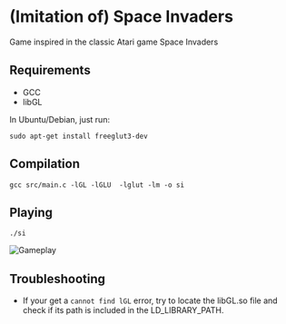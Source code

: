 # (Imitation of) Space Invaders
Game inspired in the classic Atari game Space Invaders

## Requirements
 * GCC
 * libGL

 In Ubuntu/Debian, just run:
 ```
 sudo apt-get install freeglut3-dev

 ```

## Compilation
```
gcc src/main.c -lGL -lGLU  -lglut -lm -o si
```

## Playing
```
./si
```

![Gameplay](https://raw.githubusercontent.com/tokudaek/spaceinvaders/master/img/si_video.gif)

## Troubleshooting
 * If your get a `cannot find lGL` error, try to locate the libGL.so file and check if its path is included in the LD\_LIBRARY\_PATH.
